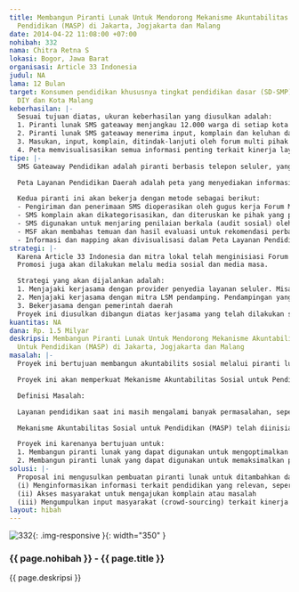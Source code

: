 ```yaml
---
title: Membangun Piranti Lunak Untuk Mendorong Mekanisme Akuntabilitas Sosial Untuk
  Pendidikan (MASP) di Jakarta, Jogjakarta dan Malang
date: 2014-04-22 11:08:00 +07:00
nohibah: 332
nama: Chitra Retna S
lokasi: Bogor, Jawa Barat
organisasi: Article 33 Indonesia
judul: NA
lama: 12 Bulan
target: Konsumen pendidikan khususnya tingkat pendidikan dasar (SD-SMP) di DKI Jakarta,
  DIY dan Kota Malang
keberhasilan: |-
  Sesuai tujuan diatas, ukuran keberhasilan yang diusulkan adalah:
  1. Piranti lunak SMS gateaway menjangkau 12.000 warga di setiap kota (1 tahun)
  2. Piranti lunak SMS gateaway menerima input, komplain dan keluhan dari minimal 1.200 warga di setiap kota (1 tahun)
  3. Masukan, input, komplain, ditindak-lanjuti oleh forum multi pihak dan menghasilkan penyelesaian masalah dan perbaikan sistem sebanyak minimal 50% dari masukan
  4. Peta memvisualisasikan semua informasi penting terkait kinerja layanan pendidikan
tipe: |-
  SMS Gateaway Pendidikan adalah piranti berbasis telepon seluler, yang berfungsi mengirimkan sms berisi informasi atau menjaring komplain/input/informasi dari masyarakat, untuk diolah dan menjadi dasar perbaikan layanan.

  Peta Layanan Pendidikan Daerah adalah peta yang menyediakan informasi terkait pendidikan, status kinerja sekolah, dan hasil crowd-sourcing melalui SMS Gateaway (basis Ushahidi).

  Kedua piranti ini akan bekerja dengan metode sebagai berikut:
  - Pengiriman dan penerimaan SMS dioperasikan oleh gugus kerja Forum Multi Pihak (MSF), dipimpin Ombudsman
  - SMS komplain akan dikategorisasikan, dan diteruskan ke pihak yang perlu menindaklanjuti
  - SMS digunakan untuk menjaring penilaian berkala (audit sosial) oleh Komite Sekolah atas beberapa aspek kinerja sekolah, termasuk transparansi
  - MSF akan membahas temuan dan hasil evaluasi untuk rekomendasi perbaikan setiap 3 bulan sekali
  - Informasi dan mapping akan divisualisasi dalam Peta Layanan Pendidikan Daerah
strategi: |-
  Karena Article 33 Indonesia dan mitra lokal telah menginisiasi Forum Multi Pihak yang didukung pemerintah daerah setempat, strategi promosi akan dilakukan bersama-sama lembaga dalam Forum terkait, seperti: dinas pendidikan, ombudsman, BPKP, dewan pendidikan, sekolah, dll.
  Promosi juga akan dilakukan melalu media sosial dan media masa.

  Strategi yang akan dijalankan adalah:
  1. Menjajaki kerjasama dengan provider penyedia layanan seluler. Misalnya provider dapat memberikan nomor tertentu yang dapat digunakan sebagai portal SMS, dengan memberikan layanan gratis sms dengan frekuensi tertentu dalam jangka waktu tertentu.
  2. Menjajaki kerjasama dengan mitra LSM pendamping. Pendampingan yang dilakukan oleh LSM pendamping berfungsi mendorong demand masyarakat untuk menggunakan inovasi diatas. Jika masyarakat telah merasakan manfaat dari penyediaan piranti diatas, insentif akan tumbuh dengan alami.
  3. Bekerjasama dengan pemerintah daerah
  Proyek ini diusulkan dibangun diatas kerjasama yang telah dilakukan sebelumnya di 3 kota, sehingga mendorong pemerintah bersikap proaktif dalam mensosialisasikan inisiatif diatas, dan karenanya memastikan keterjangkauan masyarakat yang lebih luas.
kuantitas: NA
dana: Rp. 1.5 Milyar
deskripsi: Membangun Piranti Lunak Untuk Mendorong Mekanisme Akuntabilitas Sosial
  Untuk Pendidikan (MASP) di Jakarta, Jogjakarta dan Malang
masalah: |-
  Proyek ini bertujuan membangun akuntabilits sosial melalui piranti lunak di sektor pendidikan untuk mengoptimalkan pengawasan pelayanan pendidikan (anggaran dan layanan pendidikan) dan partisipasi masyarakat. Proyek ini dibangun berdasarkan bukti-bukti kuat yang menunjukkan bahwa anggaran pemerintah untuk bidang pendidikan sangat besar, tetapi tidak berujung pada perbaikan layanan yang signifikan karena lemahnya akuntabilitas dan keterlibatan warga secara aktif.

  Proyek ini akan memperkuat Mekanisme Akuntabilitas Sosial untuk Pendidikan (MASP) yang telah dibangun di 3 kota sebelumnya, yaitu DKI Jakarta, DIY dan Kota Malang, dengan menambahkan modifikasi perangkat lunak berbentuk SMS Gateaway. Piranti lunak ini akan memudahkan warga memonitor anggaran dan layanan pendidikan, mengirimkan komplain, memonitor sejauh mana komplain ditindaklanjuti, serta memonitor sejauh mana Dewan Akuntabilitas Pendidikan di 3 kota tersebut mendorong perbaikan layanan pendidikan di sekolah maupun perbaikan sistem di tingkat kota.

  Definisi Masalah:

  Layanan pendidikan saat ini masih mengalami banyak permasalahan, seperti: pendidikan tidak kunjung gratis atau terjangkau walaupun ditopang anggaran pemerintah yang besar, tingkat partisipasi sekolah masih rendah, kualitas pendidikan tidak meningkat signifikan. Masalah ini disebabkan lemahnya akuntabilitas sektor pendidikan.

  Mekanisme Akuntabilitas Sosial untuk Pendidikan (MASP) telah diinisiasi Article 33 Indonesia bersama mitra lokal (Education Working Group Jakarta, IDEA dan PATTIRO Malang), dan berhasil membangun basis mekanisme akuntabilitas sosial yang baik, tetapi kurang dapat menjangkau masyarakat secara luas untuk berpartisipasi.

  Proyek ini karenanya bertujuan untuk:
  1. Membangun piranti lunak yang dapat digunakan untuk mengoptimalkan penyebaran informasi layanan pendidikan kepada masyarakat (transparansi)
  2. Membangun piranti lunak yang dapat digunakan untuk memaksimalkan partisipasi masyarakat dalam mengawasi kinerja layanan pendidikan (akuntabilitas sosial)
solusi: |-
  Proposal ini mengusulkan pembuatan piranti lunak untuk ditambahkan dalam Mekanisme Akuntabilitas Sosial untuk Pendidikan yang telah diinisiasi di 3 kota diatas, dalam bentuk: SMS Gateaway Pendidikan dan Peta Layanan Pendidikan, untuk:
  (i) Menginformasikan informasi terkait pendidikan yang relevan, seperti dana BOS, dll
  (ii) Akses masyarakat untuk mengajukan komplain atau masalah
  (iii) Mengumpulkan input masyarakat (crowd-sourcing) terkait kinerja sekolahan secara berkala, misalnya terkait transparansi dan layanan
layout: hibah
---
```


![332](/static/img/hibahcms/332.png){: .img-responsive }{: width="350" }

### {{ page.nohibah }} - {{ page.title }}

{{ page.deskripsi }}
